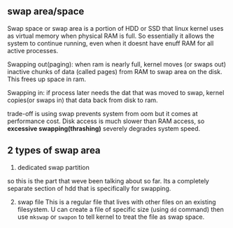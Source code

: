 ## swap area/space
Swap space or swap area is a portion of HDD or SSD that linux kernel uses as virtual memory when physical RAM is full. So essentially it allows the system to continue running, even when 
it doesnt have enuff RAM for all active processes.

Swapping out(paging): when ram is nearly full, kernel moves (or swaps out) inactive chunks of data (called pages) from RAM to swap area on the disk.
This frees up space in ram.

Swapping in: if process later needs the dat that was moved to swap, kernel copies(or swaps in) that data back from disk to ram.

trade-off is using swap prevents system from oom but it comes at performance cost. Disk access is much slower than RAM access, so **excessive swapping(thrashing)**
severely degrades system speed.

## 2 types of swap area
1) dedicated swap partition

so this is the part that weve been talking about so far. Its a completely separate section of hdd that is specifically for swapping. 

2) swap file
This is a regular file that lives with other files on an existing filesystem. U can create a file of specific size (using `dd` command) then
use `mkswap` or `swapon` to tell kernel to treat the file as swap space.
